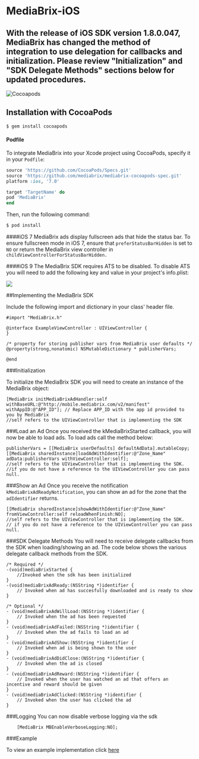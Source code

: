 # MediaBrix-iOS
## With the release of iOS SDK version 1.8.0.047, MediaBrix has changed the method of integration to use delegation for callbacks and initialization. Please review "Initialization" and "SDK Delegate Methods" sections below for updated procedures.

![Cocoapods](https://img.shields.io/badge/pod-1.8.0.047-blue.svg)

## Installation with CocoaPods

```bash
$ gem install cocoapods
```

#### Podfile

To integrate MediaBrix into your Xcode project using CocoaPods, specify it in your `Podfile`:

```ruby
source 'https://github.com/CocoaPods/Specs.git'
source 'https://github.com/mediabrix/mediabrix-cocoapods-spec.git'
platform :ios, '7.0'

target 'TargetName' do
pod 'MediaBrix'
end
```

Then, run the following command:

```bash
$ pod install
```

####iOS 7
MediaBrix ads display fullscreen ads that hide the status bar. To ensure fullscreen mode in iOS 7, ensure that `preferStatusBarHidden` is set to `NO` or return the MediaBrix view controller in `childViewControllerForStatusBarHidden.`

####iOS 9 
The MediaBrix SDK requires ATS to be disabled. To disable ATS you will need to add the following key and value in your project's info.plist:

![](http://knowledge.mediabrix.com/userfiles/803/1179/ckfinder/images/ATS.PNG?dc=201509302214-16)



##Implementing the MediaBrix SDK

Include the following import and dictionary in your class' header file. 
```
#import "MediaBrix.h"
 
@interface ExampleViewController : UIViewController {
}
 
/* property for storing publisher vars from MediaBrix user defaults */
@property(strong,nonatomic) NSMutableDictionary * publisherVars;
 
@end
```

###Initialization

To initialize the MediaBrix SDK you will need to create an instance of the MediaBrix object:
```
[MediaBrix initMediaBrixAdHandler:self withBaseURL:@"http://mobile.mediabrix.com/v2/manifest" withAppID:@"APP_ID"]; // Replace APP_ID with the app id provided to you by MediaBrix 
//self refers to the UIViewController that is implementing the SDK
``` 

###Load an Ad
Once you received the kMediaBrixStarted callback, you will now be able to load ads. To load ads call the method below: 
``` 
publisherVars = [[MediaBrix userDefaults] defaultAdData].mutableCopy;
[[MediaBrix sharedInstance]loadAdWithIdentifier:@"Zone_Name" adData:publisherVars withViewController:self];
//self refers to the UIViewController that is implementing the SDK.
//if you do not have a reference to the UIViewController you can pass null.
``` 

###Show an Ad
Once you receive the notification `kMediaBrixAdReadyNotification`, you can show an ad for the zone that the `adIdentifier` returns.
````
[[MediaBrix sharedInstance]showAdWithIdentifier:@"Zone_Name" fromViewController:self reloadWhenFinish:NO];
//self refers to the UIViewController that is implementing the SDK.
// if you do not have a reference to the UIViewController you can pass null.
````

###SDK Delegate Methods
You will need to receive delegate callbacks from the SDK when loading/showing an ad. The code below shows the various delegate callback methods from the SDK. 
``` 
/* Required */
-(void)mediaBrixStarted {
    //Invoked when the sdk has been initialized
}
-(void)mediaBrixAdReady:(NSString *)identifier {
    // Invoked when ad has succesfully downloaded and is ready to show
}

/* Optional */
- (void)mediaBrixAdWillLoad:(NSString *)identifier {
    // Invoked when the ad has been requested 
}
- (void)mediaBrixAdFailed:(NSString *)identifier {
    // Invoked when the ad fails to load an ad
}
- (void)mediaBrixAdShow:(NSString *)identifier {
    // Invoked when ad is being shown to the user
}
- (void)mediaBrixAdDidClose:(NSString *)identifier {
    // Invoked when the ad is closed
}
- (void)mediaBrixAdReward:(NSString *)identifier {
    // Invoked when the user has watched an ad that offers an incentive and reward should be given
}
- (void)mediaBrixAdClicked:(NSString *)identifier {
    // Invoked when the user has clicked the ad
}   
```
###Logging
You can now disable verbose logging via the sdk
```
    [MediaBrix MBEnableVerboseLogging:NO];
```

###Example

To view an example implementation click [here](https://github.com/mediabrix/mediabrix-ios-sdk/blob/master/Sample%20Project%20Obj%20C/Sample%20Project/ViewController.m)
